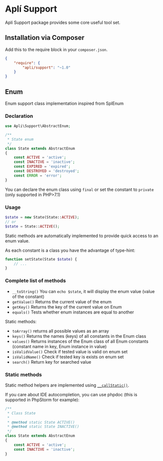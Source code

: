 # Aplí Support
       
Aplí Support package provides some core useful tool set.

## Installation via Composer

Add this to the require block in your `composer.json`.

``` json
{
    "require": {
        "apli/support": "~1.0"
    }
}
```

## Enum

Enum support class implementation inspired from SplEnum

### Declaration

```php
use Apli\Support\AbstractEnum;

/**
 * State enum
 */
class State extends AbstractEnum
{
    const ACTIVE = 'active';
    const INACTIVE = 'inactive';
    const EXPIRED = 'expired';
    const DESTROYED = 'destroyed';
    const ERROR = 'error';
}
```

You can declare the enum class using `final` or set the constant to `private` (only supported in PHP>7.1)

### Usage

```php
$state = new State(State::ACTIVE);
// or
$state = State::ACTIVE();
```

Static methods are automatically implemented to provide quick access to an enum value.

As each constant is a class you have the advantage of type-hint:

```php
function setState(State $state) {
    // ...
}
```

### Complete list of methods

- `__toString()` You can `echo $state`, it will display the enum value (value of the constant)
- `getValue()` Returns the current value of the enum
- `getKey()` Returns the key of the current value on Enum
- `equals()` Tests whether enum instances are equal to another

Static methods:

- `toArray()` returns all possible values as an array
- `keys()` Returns the names (keys) of all constants in the Enum class
- `values()` Returns instances of the Enum class of all Enum constants (constant name in key, Enum instance in value)
- `isValidValue()` Check if tested value is valid on enum set
- `isValidName()` Check if tested key is exists on enum set
- `search()` Return key for searched value

### Static methods

Static method helpers are implemented using [`__callStatic()`](http://www.php.net/manual/en/language.oop5.overloading.php#object.callstatic).

If you care about IDE autocompletion, you can use phpdoc (this is supported in PhpStorm for example):

```php
/**
 * Class State
 *
 * @method static State ACTIVE()
 * @method static State INACTIVE()
 */
class State extends AbstractEnum
{
    const ACTIVE = 'active';
    const INACTIVE = 'inactive';
}
```
